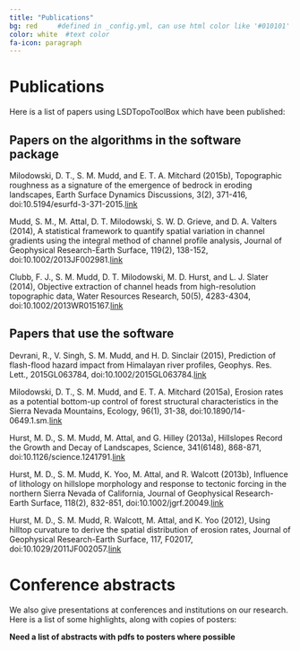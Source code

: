 ```yaml
---
title: "Publications"
bg: red     #defined in _config.yml, can use html color like '#010101'
color: white  #text color
fa-icon: paragraph
---
```


# Publications

Here is a list of papers using LSDTopoToolBox which have been published:

## Papers on the algorithms in the software package

Milodowski, D. T., S. M. Mudd, and E. T. A. Mitchard (2015b), Topographic roughness as a signature of the emergence of bedrock in eroding landscapes, Earth Surface Dynamics Discussions, 3(2), 371-416, doi:10.5194/esurfd-3-371-2015.[link](http://www.earth-surf-dynam-discuss.net/3/371/2015/esurfd-3-371-2015.html)

Mudd, S. M., M. Attal, D. T. Milodowski, S. W. D. Grieve, and D. A. Valters (2014), A statistical framework to quantify spatial variation in channel gradients using the integral method of channel profile analysis, Journal of Geophysical Research-Earth Surface, 119(2), 138-152, doi:10.1002/2013JF002981.[link](http://onlinelibrary.wiley.com/doi/10.1002/2013JF002981/abstract)

Clubb, F. J., S. M. Mudd, D. T. Milodowski, M. D. Hurst, and L. J. Slater (2014), Objective extraction of channel heads from high-resolution topographic data, Water Resources Research, 50(5), 4283-4304, doi:10.1002/2013WR015167.[link](http://onlinelibrary.wiley.com/doi/10.1002/2013WR015167/abstract)

## Papers that use the software

Devrani, R., V. Singh, S. M. Mudd, and H. D. Sinclair (2015), Prediction of flash-flood hazard impact from Himalayan river profiles, Geophys. Res. Lett., 2015GL063784, doi:10.1002/2015GL063784.[link](http://onlinelibrary.wiley.com/doi/10.1002/2015GL063784/full)

Milodowski, D. T., S. M. Mudd, and E. T. A. Mitchard (2015a), Erosion rates as a potential bottom-up control of forest structural characteristics in the Sierra Nevada Mountains, Ecology, 96(1), 31-38, doi:10.1890/14-0649.1.sm.[link](http://www.esajournals.org/doi/abs/10.1890/14-0649.1)

Hurst, M. D., S. M. Mudd, M. Attal, and G. Hilley (2013a), Hillslopes Record the Growth and Decay of Landscapes, Science, 341(6148), 868-871, doi:10.1126/science.1241791.[link](http://www.sciencemag.org/content/341/6148/868.abstract)

Hurst, M. D., S. M. Mudd, K. Yoo, M. Attal, and R. Walcott (2013b), Influence of lithology on hillslope morphology and response to tectonic forcing in the northern Sierra Nevada of California, Journal of Geophysical Research-Earth Surface, 118(2), 832-851, doi:10.1002/jgrf.20049.[link](http://onlinelibrary.wiley.com/doi/10.1002/jgrf.20049/abstract)

Hurst, M. D., S. M. Mudd, R. Walcott, M. Attal, and K. Yoo (2012), Using hilltop curvature to derive the spatial distribution of erosion rates, Journal of Geophysical Research-Earth Surface, 117, F02017, doi:10.1029/2011JF002057.[link](http://onlinelibrary.wiley.com/doi/10.1029/2011JF002057/abstract)


# Conference abstracts

We also give presentations at conferences and institutions on our research. Here
is a list of some highlights, along with copies of posters:

**Need a list of abstracts with pdfs to posters where possible**
